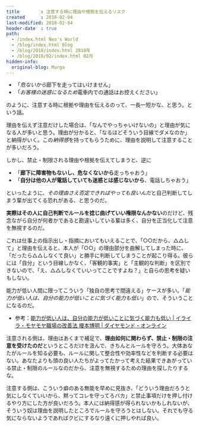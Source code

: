 ```yaml
---
title        : 注意する時に理由や根拠を伝えるリスク
created      : 2018-02-04
last-modified: 2018-02-04
header-date  : true
path:
  - /index.html Neo's World
  - /blog/index.html Blog
  - /blog/2018/index.html 2018年
  - /blog/2018/02/index.html 02月
hidden-info:
  original-blog: Murga
---
```


- 「*危ないから*廊下を走ってはいけません」
- 「*お客様の迷惑になるため*電車内での通話はお控えください」

のように、注意する時に根拠や理由を伝えるのって、一長一短かな、と思う。という話。

理由を伝えず注意だけした場合は、「なんでやっちゃいけないの」と理由が気になる人が多いと思う。理由が分かると、「なるほどそういう目線でダメなのか」と納得がいく。この*納得感*を持ってもらうために、理由を説明して注意することが多いだろう。

しかし、禁止・制限される理由や根拠を伝えてしまうと、逆に

- 「**廊下に障害物もないし、危なくないから**走っちゃおう」
- 「**自分は他の人が電話していても迷惑とは感じないから**、電話しちゃおう」

といったように、*その理由さえ否定できればやっても良いんだ*と自己判断してしまう輩が出てくる恐れがある、と思うのだ。

**実際はその人に自己判断でルールを捻じ曲げていい権限なんかない**のだけど、残念ながら自分が何者かであると勘違いしている輩は多く、自分を正当化して注意を無視するのだ。

これは仕事上の指示出し・指摘においてもいえることで、「○○だから、△△して」と理由を伝えると、本人が「○○」の理由部分を曲解してしまった時に、「だったら△△しなくて良い」と勝手に判断してしまうことが起こり得る。彼らには「自分」という目線しかなく、「客観的事実」と「主観的な判断」を区別できないので、「え、△△しなくていいってことですよね？」と自らの思考を疑いもしない。

能力が低い人間に限ってこういう「独自の思考で間違える」ケースが多い。「*能力が低い人は、自分の能力が低いことに気づく能力も低い*」ので、そういうことになるのだ。

- 参考：[能力が低い人は、自分の能力が低いことに気づく能力も低い | イライラ・モヤモヤ職場の改善法 榎本博明 | ダイヤモンド・オンライン](http://diamond.jp/articles/-/156038)

注意される側は、理由はあくまで補足で、**理由如何に関わらず、禁止・制限の注意を受けたのだ**というところだけを汲んで、きちんとルールを守ろう。大体あなたがルールを知る必要も、ルールに関して整合性や効率性などを判断する必要はない。あなたよりも頭の良い人たちがよってたかって考えた結果できあがっている禁止・制限のルールなのだから、注意を無視するための理由を探したりするな。

注意する側は、こういう癖のある無能を早めに見抜き、「どういう理由だろうと気にしなくていいから、黙ってコレを守ってろバカ」と禁止事項だけを押し付けるやり方にした方が良いだろう。本人には納得感が得られないかもしれないが、そういう奴は理由を説明したところでルールを守ろうとはしない。それでも守る気にならないようであればクビにするなり遠くに押しやれば良い。
